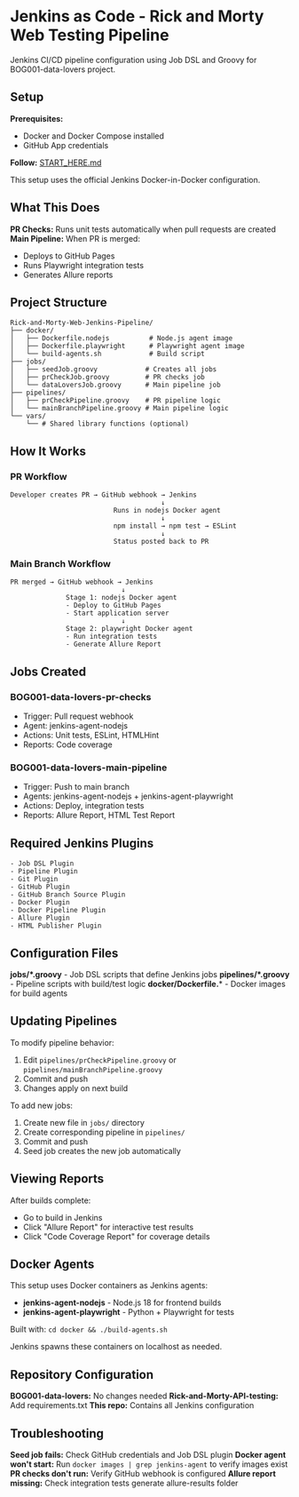 # Jenkins as Code - Rick and Morty Web Testing Pipeline

Jenkins CI/CD pipeline configuration using Job DSL and Groovy for BOG001-data-lovers project.

## Setup

**Prerequisites:**
- Docker and Docker Compose installed
- GitHub App credentials

**Follow:** [START_HERE.md](START_HERE.md)

This setup uses the official Jenkins Docker-in-Docker configuration.

## What This Does

**PR Checks:** Runs unit tests automatically when pull requests are created
**Main Pipeline:** When PR is merged:
- Deploys to GitHub Pages
- Runs Playwright integration tests
- Generates Allure reports

## Project Structure

```
Rick-and-Morty-Web-Jenkins-Pipeline/
├── docker/
│   ├── Dockerfile.nodejs          # Node.js agent image
│   ├── Dockerfile.playwright      # Playwright agent image
│   └── build-agents.sh            # Build script
├── jobs/
│   ├── seedJob.groovy            # Creates all jobs
│   ├── prCheckJob.groovy         # PR checks job
│   └── dataLoversJob.groovy      # Main pipeline job
├── pipelines/
│   ├── prCheckPipeline.groovy    # PR pipeline logic
│   └── mainBranchPipeline.groovy # Main pipeline logic
└── vars/
    └── # Shared library functions (optional)
```

## How It Works

### PR Workflow
```
Developer creates PR → GitHub webhook → Jenkins
                                      ↓
                          Runs in nodejs Docker agent
                                      ↓
                          npm install → npm test → ESLint
                                      ↓
                          Status posted back to PR
```

### Main Branch Workflow
```
PR merged → GitHub webhook → Jenkins
                            ↓
              Stage 1: nodejs Docker agent
              - Deploy to GitHub Pages
              - Start application server
                            ↓
              Stage 2: playwright Docker agent
              - Run integration tests
              - Generate Allure Report
```

## Jobs Created

### BOG001-data-lovers-pr-checks
- Trigger: Pull request webhook
- Agent: jenkins-agent-nodejs
- Actions: Unit tests, ESLint, HTMLHint
- Reports: Code coverage

### BOG001-data-lovers-main-pipeline
- Trigger: Push to main branch
- Agents: jenkins-agent-nodejs + jenkins-agent-playwright
- Actions: Deploy, integration tests
- Reports: Allure Report, HTML Test Report

## Required Jenkins Plugins

```
- Job DSL Plugin
- Pipeline Plugin
- Git Plugin
- GitHub Plugin
- GitHub Branch Source Plugin
- Docker Plugin
- Docker Pipeline Plugin
- Allure Plugin
- HTML Publisher Plugin
```

## Configuration Files

**jobs/*.groovy** - Job DSL scripts that define Jenkins jobs
**pipelines/*.groovy** - Pipeline scripts with build/test logic
**docker/Dockerfile.*** - Docker images for build agents

## Updating Pipelines

To modify pipeline behavior:
1. Edit `pipelines/prCheckPipeline.groovy` or `pipelines/mainBranchPipeline.groovy`
2. Commit and push
3. Changes apply on next build

To add new jobs:
1. Create new file in `jobs/` directory
2. Create corresponding pipeline in `pipelines/`
3. Commit and push
4. Seed job creates the new job automatically

## Viewing Reports

After builds complete:
- Go to build in Jenkins
- Click "Allure Report" for interactive test results
- Click "Code Coverage Report" for coverage details

## Docker Agents

This setup uses Docker containers as Jenkins agents:
- **jenkins-agent-nodejs** - Node.js 18 for frontend builds
- **jenkins-agent-playwright** - Python + Playwright for tests

Built with: `cd docker && ./build-agents.sh`

Jenkins spawns these containers on localhost as needed.

## Repository Configuration

**BOG001-data-lovers:** No changes needed
**Rick-and-Morty-API-testing:** Add requirements.txt
**This repo:** Contains all Jenkins configuration

## Troubleshooting

**Seed job fails:** Check GitHub credentials and Job DSL plugin
**Docker agent won't start:** Run `docker images | grep jenkins-agent` to verify images exist
**PR checks don't run:** Verify GitHub webhook is configured
**Allure report missing:** Check integration tests generate allure-results folder

